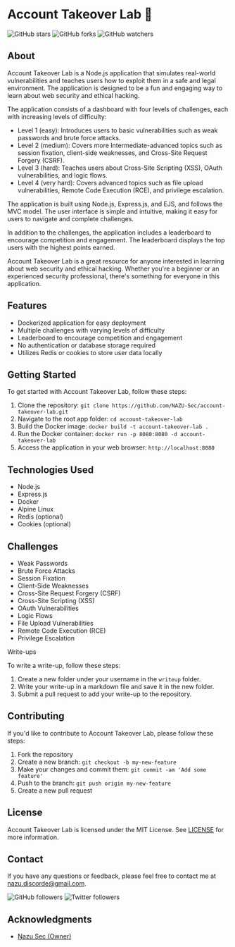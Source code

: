 # Account Takeover Lab 🚀

![GitHub stars](https://img.shields.io/github/stars/NAZU-Sec/account-takeover-lab?style=social)
![GitHub forks](https://img.shields.io/github/forks/NAZU-Sec/account-takeover-lab?style=social)
![GitHub watchers](https://img.shields.io/github/watchers/NAZU-Sec/account-takeover-lab?style=social)

## About

Account Takeover Lab is a Node.js application that simulates real-world vulnerabilities and teaches users how to exploit them in a safe and legal environment. The application is designed to be a fun and engaging way to learn about web security and ethical hacking.

The application consists of a dashboard with four levels of challenges, each with increasing levels of difficulty:

- Level 1 (easy): Introduces users to basic vulnerabilities such as weak passwords and brute force attacks.
- Level 2 (medium): Covers more Intermediate-advanced topics such as session fixation, client-side weaknesses, and Cross-Site Request Forgery (CSRF).
- Level 3 (hard): Teaches users about Cross-Site Scripting (XSS), OAuth vulnerabilities, and logic flows.
- Level 4 (very hard): Covers advanced topics such as file upload vulnerabilities, Remote Code Execution (RCE), and privilege escalation.

The application is built using Node.js, Express.js, and EJS, and follows the MVC model. The user interface is simple and intuitive, making it easy for users to navigate and complete challenges.

In addition to the challenges, the application includes a leaderboard to encourage competition and engagement. The leaderboard displays the top users with the highest points earned.

Account Takeover Lab is a great resource for anyone interested in learning about web security and ethical hacking. Whether you're a beginner or an experienced security professional, there's something for everyone in this application.

## Features

- Dockerized application for easy deployment
- Multiple challenges with varying levels of difficulty
- Leaderboard to encourage competition and engagement
- No authentication or database storage required
- Utilizes Redis or cookies to store user data locally

## Getting Started

To get started with Account Takeover Lab, follow these steps:

1. Clone the repository: `git clone https://github.com/NAZU-Sec/account-takeover-lab.git`
2. Navigate to the root app folder: `cd account-takeover-lab`
3. Build the Docker image: `docker build -t account-takeover-lab .`
4. Run the Docker container: `docker run -p 8080:8080 -d account-takeover-lab`
5. Access the application in your web browser: `http://localhost:8080`

## Technologies Used

- Node.js
- Express.js
- Docker
- Alpine Linux
- Redis (optional)
- Cookies (optional)

## Challenges

- Weak Passwords
- Brute Force Attacks
- Session Fixation
- Client-Side Weaknesses
- Cross-Site Request Forgery (CSRF)
- Cross-Site Scripting (XSS)
- OAuth Vulnerabilities
- Logic Flows
- File Upload Vulnerabilities
- Remote Code Execution (RCE)
- Privilege Escalation

Write-ups

To write a write-up, follow these steps:

1. Create a new folder under your username in the `writeup` folder.
2. Write your write-up in a markdown file and save it in the new folder.
3. Submit a pull request to add your write-up to the repository.


## Contributing

If you'd like to contribute to Account Takeover Lab, please follow these steps:

1. Fork the repository
2. Create a new branch: `git checkout -b my-new-feature`
3. Make your changes and commit them: `git commit -am 'Add some feature'`
4. Push to the branch: `git push origin my-new-feature`
5. Create a new pull request

## License

Account Takeover Lab is licensed under the MIT License. See [LICENSE](LICENSE) for more information.

## Contact

If you have any questions or feedback, please feel free to contact me at [nazu.discorde@gmail.com](mailto:nazu.discorde@gmail.com).

![GitHub followers](https://img.shields.io/github/followers/mrnazu_?style=social)
![Twitter followers](https://img.shields.io/twitter/follow/mrnazu_?style=social)

## Acknowledgments

- [Nazu Sec (Owner)](https://github.com/NAZU-Sec)

